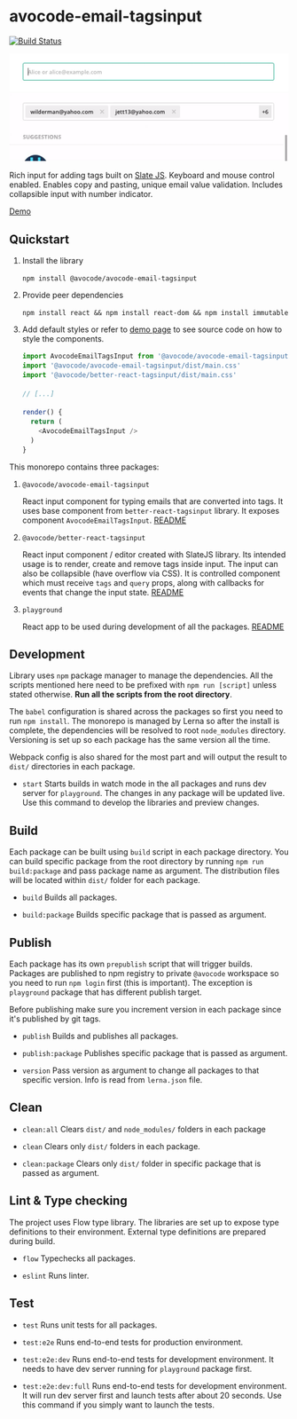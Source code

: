 # avocode-email-tagsinput

[![Build Status](https://travis-ci.org/avocode/avocode-email-tagsinput.svg?branch=master)](https://travis-ci.org/avocode/avocode-email-tagsinput)

![type email tags to input](docs/avocode-email-tagsinput-1.gif)
![collapse input with tags and display counter](docs/avocode-email-tagsinput-2.gif)

Rich input for adding tags built on [Slate JS](https://www.slatejs.org). Keyboard and mouse control enabled. Enables copy and pasting, unique email value validation. Includes collapsible input with number indicator.

[Demo](https://avocode-email-tagsinput.surge.sh)

## Quickstart

1. Install the library

    `npm install @avocode/avocode-email-tagsinput`

2. Provide peer dependencies

    `npm install react && npm install react-dom && npm install immutable`

3. Add default styles or refer to [demo page](https://avocode-email-tagsinput.surge.sh) to see source code on how to style the components.

    ```js
    import AvocodeEmailTagsInput from '@avocode/avocode-email-tagsinput'
    import '@avocode/avocode-email-tagsinput/dist/main.css'
    import '@avocode/better-react-tagsinput/dist/main.css'
    
    // [...]
    
    render() {
      return (
        <AvocodeEmailTagsInput />
      )
    }
    
    ```

This monorepo contains three packages:

1. `@avocode/avocode-email-tagsinput`

    React input component for typing emails that are converted into tags. It uses base component from `better-react-tagsinput` library. It exposes component `AvocodeEmailTagsInput`. [README](packages/avocode-email-tagsinput/readme.MD)

2. `@avocode/better-react-tagsinput`

    React input component / editor created with SlateJS library. Its intended usage is to render, create and remove tags inside input. The input can also be collapsible (have overflow via CSS). It is controlled component which must receive `tags` and `query` props, along with callbacks for events that change the input state. [README](packages/better-react-tagsinput/readme.MD)

3. `playground`

    React app to be used during development of all the packages. [README](packages/playground/readme.MD)

## Development

Library uses `npm` package manager to manage the dependencies. All the scripts mentioned here need to be prefixed with `npm run [script]` unless stated otherwise. **Run all the scripts from the root directory**.

The `babel` configuration is shared across the packages so first you need to run `npm install`. The monorepo is managed by Lerna so after the install is complete, the dependencies will be resolved to root `node_modules` directory. Versioning is set up so each package has the same version all the time.

Webpack config is also shared for the most part and will output the result to `dist/` directories in each package.

* `start`
   Starts builds in watch mode in the all packages and runs dev server for `playground`. The changes in any package will be updated live. Use this command to develop the libraries and preview changes.

## Build

Each package can be built using `build` script in each package directory. You can build specific package from the root directory by running `npm run build:package` and pass package name as argument. The distribution files will be located within `dist/` folder for each package.

* `build`
   Builds all packages.

* `build:package`
   Builds specific package that is passed as argument.

## Publish

Each package has its own `prepublish` script that will trigger builds. Packages are published to npm registry to private `@avocode` workspace so you need to run `npm login` first (this is important). The exception is `playground` package that has different publish target.

Before publishing make sure you increment version in each package since it's published by git tags.

* `publish`
   Builds and publishes all packages.

* `publish:package`
   Publishes specific package that is passed as argument.

* `version`
   Pass version as argument to change all packages to that specific version. Info is read from `lerna.json` file.

## Clean

* `clean:all`
   Clears `dist/` and `node_modules/` folders in each package

* `clean`
   Clears only `dist/` folders in each package.

* `clean:package`
   Clears only `dist/` folder in specific package that is passed as argument.

## Lint & Type checking

The project uses Flow type library. The libraries are set up to expose type definitions to their environment. External type definitions are prepared during build.

* `flow`
   Typechecks all packages.

* `eslint`
   Runs linter.

## Test

* `test`
   Runs unit tests for all packages.

* `test:e2e`
   Runs end-to-end tests for production environment.

* `test:e2e:dev`
   Runs end-to-end tests for development environment. It needs to
   have dev server running for `playground` package first.

* `test:e2e:dev:full`
   Runs end-to-end tests for development environment. It will run dev
   server first and launch tests after about 20 seconds. Use this command
   if you simply want to launch the tests.
